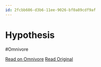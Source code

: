 ```yaml
---
id: 2fcbb606-d3b6-11ee-9026-bf0a89cdf9af
---
```


# Hypothesis
#Omnivore

[Read on Omnivore](https://omnivore.app/me/hypothesis-18ddf56549a)
[Read Original](https://hypothes.is/a/OtsG2NOmEe6YEe-P1R9NuA)

